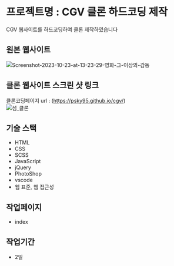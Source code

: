# 프로젝트명 : CGV 클론 하드코딩 제작
CGV 웹사이트를 하드코딩하여 클론 제작하였습니다 

## 원본 웹사이트
![Screenshot-2023-10-23-at-13-23-29-영화-그-이상의-감동](https://github.com/psky95/cgv/assets/142555226/1219a618-6f18-40e9-9082-c9d63e6555eb)


## 클론 웹사이트 스크린 샷 링크
클론코딩페이지 url : (https://psky95.github.io/cgv/)  
![섬_클론](https://github.com/psky95/cgv/assets/142555226/cafb9d8d-f905-4712-8b19-91d1394308c4)


## 기술 스택
- HTML
- CSS
- SCSS
- JavaScript
- jQuery
- PhotoShop
- vscode
- 웹 표준, 웹 접근성

## 작업페이지
- index

## 작업기간
- 2일
